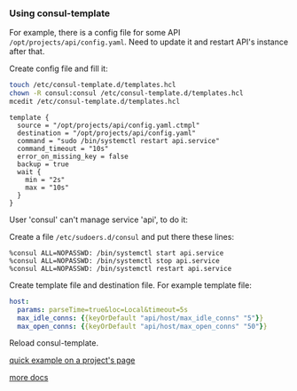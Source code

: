### Using consul-template

For example, there is a config file for some API `/opt/projects/api/config.yaml`. Need to update  it and restart API's instance after that.

Create config file and fill it:

```bash
touch /etc/consul-template.d/templates.hcl
chown -R consul:consul /etc/consul-template.d/templates.hcl
mcedit /etc/consul-template.d/templates.hcl
```

```hcl
template {
  source = "/opt/projects/api/config.yaml.ctmpl"
  destination = "/opt/projects/api/config.yaml"
  command = "sudo /bin/systemctl restart api.service"
  command_timeout = "10s"
  error_on_missing_key = false
  backup = true
  wait {
    min = "2s"
    max = "10s"
  }
}
```

User 'consul' can't manage service 'api', to do it:

Create a file `/etc/sudoers.d/consul` and put there these lines:
```
%consul ALL=NOPASSWD: /bin/systemctl start api.service
%consul ALL=NOPASSWD: /bin/systemctl stop api.service
%consul ALL=NOPASSWD: /bin/systemctl restart api.service
```

Create template file and destination file. For example template file:
```yaml
host:
  params: parseTime=true&loc=Local&timeout=5s
  max_idle_conns: {{keyOrDefault "api/host/max_idle_conns" "5"}}
  max_open_conns: {{keyOrDefault "api/host/max_open_conns" "50"}}
```

Reload consul-template.

[quick example on a project's page](https://github.com/hashicorp/consul-template#quick-example)

[more docs](https://gitee.com/ucasrichard/consul-template)
